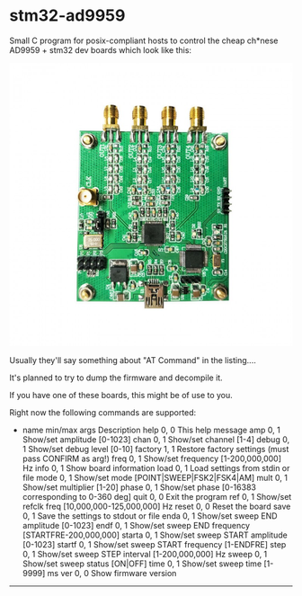 # stm32-ad9959
Small C program for posix-compliant hosts to control the cheap ch*nese AD9959 + stm32 dev boards which look like this:

![devboard.jpg](https://github.com/pripyatautomations/stm32-ad9959/blob/main/doc/board-001.jpg?raw=true)

Usually they'll say something about "AT Command" in the listing....

It's planned to try to dump the firmware and decompile it.

If you have one of these boards, this might be of use to you.

Right now the following commands are supported:

* name	min/max args	Description
help		0, 0	This help message
amp		0, 1	Show/set amplitude [0-1023]
chan		0, 1	Show/set channel [1-4]
debug		0, 1	Show/set debug level [0-10]
factory		1, 1	Restore factory settings (must pass CONFIRM as arg!)
freq		0, 1	Show/set frequency [1-200,000,000] Hz
info		0, 1	Show board information
load		0, 1	Load settings from stdin or file
mode		0, 1	Show/set mode [POINT|SWEEP|FSK2|FSK4|AM]
mult		0, 1	Show/set multiplier [1-20]
phase		0, 1	Show/set phase [0-16383 corresponding to 0-360 deg]
quit		0, 0	Exit the program
ref		0, 1	Show/set refclk freq [10,000,000-125,000,000] Hz
reset		0, 0	Reset the board
save		0, 1	Save the settings to stdout or file
enda		0, 1	Show/set sweep END amplitude [0-1023]
endf		0, 1	Show/set sweep END frequency [STARTFRE-200,000,000]
starta		0, 1	Show/set sweep START amplitude [0-1023]
startf		0, 1	Show/set sweep START frequency [1-ENDFRE]
step		0, 1	Show/set sweep STEP interval [1-200,000,000] Hz
sweep		0, 1	Show/set sweep status [ON|OFF]
time		0, 1	Show/set sweep time [1-9999] ms
ver		0, 0	Show firmware version
****
